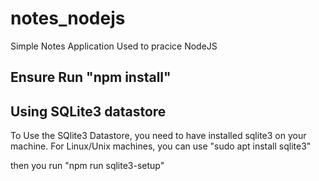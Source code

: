 # notes_nodejs

Simple Notes Application Used to pracice NodeJS

## Ensure Run "npm install"

## Using SQLite3 datastore
To Use the SQlite3 Datastore, you need to have installed sqlite3 on your machine.
For Linux/Unix machines, you can use "sudo apt install sqlite3"

then you run "npm run sqlite3-setup"